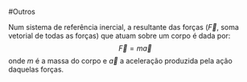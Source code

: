 #Outros 

Num sistema de referência inercial, a resultante das forças ($\vec{F}$, soma vetorial de todas as forças) que atuam sobre um corpo é dada por: $$\vec{F}=m \vec{a}$$onde $m$ é a massa do corpo e $\vec{a}$ a aceleração produzida pela ação daquelas forças.

